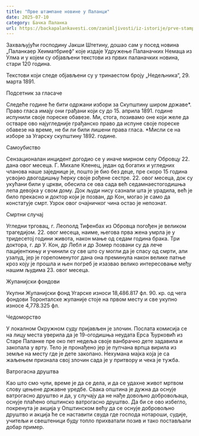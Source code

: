 ```yaml
---
title: "Прве штампане новине у Паланци"
date: 2025-07-10
category: Бачка Паланка
url: https://backapalankavesti.com/zanimljivosti/iz-istorije/prve-stampane-novine-u-palanci/
---
```


Захваљујући господину Јакши Штетину, дошао сам у посед новина „Паланкаер Хеиматбриеф“ које издаје Удружење Паланачких Немаца из Улма и у којем су објављени текстови из првих паланачких новина, стари 120 година.

Текстови који следе објављени су у тринаестом броју „Недељника“, 29. марта 1891.

Подсетник за гласаче

Следеће године ће бити одржани избори за Скупштину широм државе*. Право гласа имају они грађани који су до 15. априла 1891. године испунили своје пореске обавезе. Ми, стога, позивамо оне који желе да остваре ово најугледније грађанско право да испуне своје пореске обавезе на време, не би ли били лишени права гласа.
*Мисли се на изборе за Угарску скупштину 1892. године.

Самоубиство

Сензационалан инцидент догодио се у иначе мирном селу Обровцу 22. дана овог месеца. Г. Михале Кленец, један од богатих и угледних чланова наше заједнице је, пошто је био без деце, пре скоро 15 година усвојио двогодишњу ћерку своје рођене сестре. 22. овог месеца, док су укућани били у цркви, обесила се ова сада већ седамнаестогодишња лепа девојка у свом дому. Док људи нису сазнали шта је урадила, већ је било прекасно и доктор који је позван, др Кон, могао је само да констатује смрт. Узрок овог очајничког чина остао је непознат.

Смртни случај

Угледни трговац, г. Леополд Тифенбах из Обровца погођен је великом трагедијом. 22. овог месеца, наиме, његова прва жена умрла је у тридесетој години живота, након мање од седам година брака. Три доктора, г. др У. Кон, др Лебл и др Зомер позвани су да лече пацијенткињу и учинили су све што су могли да је спасу од смрти, али узалуд, јер је горепоменутог дана она преминула након велике патње кроз коју је прошла и њен погреб је изазвао велико интересовање међу нашим људима 23. овог месеца.

Жупанијски фондови

Укупни Жупанијски фонд Угарске износи 18,486.817 фл. 90. кр. од чега фондови Торонталске жупаније стоје на првом месту и све укупно износе 4,778.325 фл.

Чедоморство

У локалном Окружном суду пријављен је злочин. Послата комисија се на лицу места уверила да је 19-огодишња неудата Ерса Ђурковић из Старе Паланке пре око пет недеља своје ванбрачно дете задавила и закопала у врту. Тело је пронађено јер је пупчана врпца вирила из земље на месту где је дете закопано. Нехумана мајка која је са жаљењем признала свој злочин сада је у притвору и чека је тужба.

Ватрогасна друштва

Као што смо чули, време је да се дела, и да се удахне живот мртвом слову цењене државне уредбе. Свака општина је дужна да оснује ватрогасно друштво и да, у случају да не нађе довољно добровољаца, оснује плаћено општинско ватрогасно друштво. Да би се ово избегло, покренута је акција у Општинском већу да се оснује добровољно друштво и акција ће се наставити свуда где господа нотароши, судије, учитељи и свештеници буду топло прихватали позив и тако постављали добар пример.

